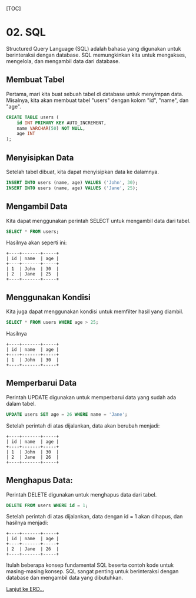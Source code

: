 [TOC]

# <b>02.</b> SQL

Structured Query Language (SQL) adalah bahasa yang digunakan untuk berinteraksi dengan database. SQL memungkinkan kita untuk mengakses, mengelola, dan mengambil data dari database.

## Membuat Tabel
Pertama, mari kita buat sebuah tabel di database untuk menyimpan data. Misalnya, kita akan membuat tabel "users" dengan kolom "id", "name", dan "age".
```sql
CREATE TABLE users (
    id INT PRIMARY KEY AUTO_INCREMENT,
    name VARCHAR(50) NOT NULL,
    age INT
);
```

## Menyisipkan Data
Setelah tabel dibuat, kita dapat menyisipkan data ke dalamnya.
```sql
INSERT INTO users (name, age) VALUES ('John', 30);
INSERT INTO users (name, age) VALUES ('Jane', 25);
```

## Mengambil Data
Kita dapat menggunakan perintah SELECT untuk mengambil data dari tabel.
```sql
SELECT * FROM users;
```

Hasilnya akan seperti ini:
```
+----+-------+-----+
| id | name  | age |
+----+-------+-----+
| 1  | John  | 30  |
| 2  | Jane  | 25  |
+----+-------+-----+
```

## Menggunakan Kondisi
Kita juga dapat menggunakan kondisi untuk memfilter hasil yang diambil.
```sql
SELECT * FROM users WHERE age > 25;
```

Hasilnya
```
+----+-------+-----+
| id | name  | age |
+----+-------+-----+
| 1  | John  | 30  |
+----+-------+-----+
```

## Memperbarui Data
Perintah UPDATE digunakan untuk memperbarui data yang sudah ada dalam tabel.
```sql
UPDATE users SET age = 26 WHERE name = 'Jane';
```

Setelah perintah di atas dijalankan, data akan berubah menjadi:
```
+----+-------+-----+
| id | name  | age |
+----+-------+-----+
| 1  | John  | 30  |
| 2  | Jane  | 26  |
+----+-------+-----+
```

## Menghapus Data:
Perintah DELETE digunakan untuk menghapus data dari tabel.
```sql
DELETE FROM users WHERE id = 1;
```

Setelah perintah di atas dijalankan, data dengan id = 1 akan dihapus, dan hasilnya menjadi:
```
+----+-------+-----+
| id | name  | age |
+----+-------+-----+
| 2  | Jane  | 26  |
+----+-------+-----+
```

Itulah beberapa konsep fundamental SQL beserta contoh kode untuk masing-masing konsep. SQL sangat penting untuk berinteraksi dengan database dan mengambil data yang dibutuhkan.

[Lanjut ke ERD...](/basic/erd)
